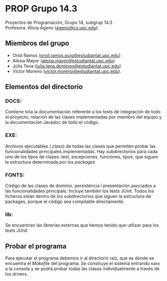 # PROP Grupo 14.3
Proyectos de Programación, Grupo 14, subgrup 14.3 <br>Profesora: Alicia Ageno ([ageno@cs.upc.edu]()).

## Miembros del grupo

- Oriol Ramos ([oriol.ramos.puig@estudiantat.upc.edu]())
- Alexia Mayor ([alexia.mayor@estudiantat.upc.edu]())
- Júlia Tena ([julia.tena.domingo@estudiantat.upc.edu]())
- Víctor Moreno ([victor.moreno@estudiantat.upc.edu]()).

## Elementos del directorio

### DOCS:
Contiene tota la documentación referente a los tests de integración de todo el proyecto, relación de las clases implementadas por
miembro del equipo y la documentación Javadoc de todo el código.

### EXE:
Archivos ejecutables (*.class*) de todas las clases que permiten probar las funcionalidades principales implementadas.
Hay subdirectorios para cada uno de los tipos de clases: test, excepciones, funciones, tipos, que siguen la estructura
determinada por los *packages*

### FONTS:
Código de las clases de dominio, persisténcia i presentación asociados a las funcionalidades principals. Incluye también los
tests JUnit. Todos los ficheros están dentro de los subdirectorios que siguen la estructura de packages, porque el código sea
compilable directamente.

### lib:
Se encuentran las librerías externas que hemos tenido que utilizar para los tests JUnit.

## Probar el programa

Para ejecutar el programa debemos ir al directorio raíz, que es donde se encuentra el *Makefile* del programa. 
Se construye el sistema entrando `make` a la consola y se podrá probar todas las clases individualmente a través de los
drivers.
